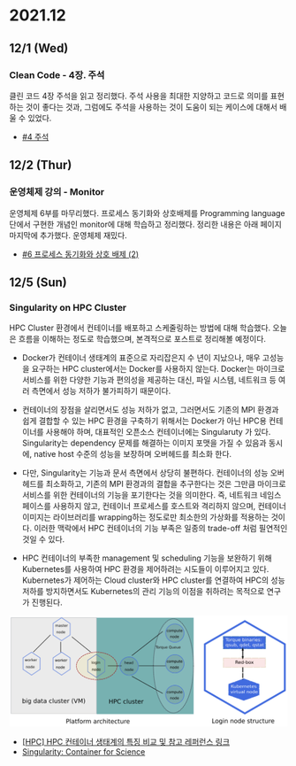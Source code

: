 # 2021.12

## 12/1 (Wed)

### Clean Code - 4장. 주석

클린 코드 4장 주석을 읽고 정리했다. 주석 사용을 최대한 지양하고 코드로 의미를 표현하는 것이 좋다는 것과, 그럼에도 주석을 사용하는 것이 도움이 되는 케이스에 대해서 배울 수 있었다.

  * [#4 주석](/clean-code/04_comments.md)

## 12/2 (Thur)

### 운영체제 강의 - Monitor

운영체제 6부를 마무리했다. 프로세스 동기화와 상호배제를 Programming language 단에서 구현한 개념인 monitor에 대해 학습하고 정리했다. 정리한 내용은 아래 페이지 마지막에 추가했다. 운영체제 재밌다.

* [#6 프로세스 동기화와 상호 배제 (2)](/operating-system/course_CPA310-operating-system/07_process-synchronization-os.md)

## 12/5 (Sun)

### Singularity on HPC Cluster

HPC Cluster 환경에서 컨테이너를 배포하고 스케줄링하는 방법에 대해 학습했다. 오늘은 흐름을 이해하는 정도로 학습했으며, 본격적으로 포스트로 정리해볼 예정이다.

- Docker가 컨테이너 생태계의 표준으로 자리잡은지 수 년이 지났으나, 매우 고성능을 요구하는 HPC cluster에서는 Docker를 사용하지 않는다. Docker는 마이크로 서비스를 위한 다양한 기능과 편의성을 제공하는 대신, 파일 시스템, 네트워크 등 여러 측면에서 성능 저하가 불가피하기 때문이다. 

- 컨테이너의 장점을 살리면서도 성능 저하가 없고, 그러면서도 기존의 MPI 환경과 쉽게 결합할 수 있는 HPC 환경을 구축하기 위해서는 Docker가 아닌 HPC용 컨테이너를 사용해야 하며, 대표적인 오픈소스 컨테이너에는 Singularuty 가 있다. Singularity는 dependency 문제를 해결하는 이미지 포맷을 가질 수 있음과 동시에, native host 수준의 성능을 보장하며 오버헤드를 최소화 한다.

- 다만, Singularity는 기능과 문서 측면에서 상당히 불편하다. 컨테이너의 성능 오버헤드를 최소화하고, 기존의 MPI 환경과의 결합을 추구한다는 것은 그만큼 마이크로 서비스를 위한 컨테이너의 기능을 포기한다는 것을 의미한다. 즉, 네트워크 네임스페이스를 사용하지 않고, 컨테이너 프로세스를 호스트와 격리하지 않으며, 컨테이너 이미지는 라이브러리를 wrapping하는 정도로만 최소한의 가상화를 적용하는 것이다. 이러한 맥락에서 HPC 컨테이너의 기능 부족은 일종의 trade-off 처럼 필연적인 것일 수 있다.

- HPC 컨테이너의 부족한 management 및 scheduling 기능을 보완하기 위해 Kubernetes를 사용하여 HPC 환경을 제어하려는 시도들이 이루어지고 있다. Kubernetes가 제어하는 Cloud cluster와 HPC cluster를 연결하여 HPC의 성능 저하를 방지하면서도 Kubernetes의 관리 기능의 이점을 취하려는 목적으로 연구가 진행된다.

![](images/2021-12-05-23-13-28.png)

- [[HPC] HPC 컨테이너 생태계의 특징 비교 및 참고 레퍼런스 링크](https://m.blog.naver.com/alice_k106/221004605778)
- [Singularity: Container for Science](http://www.hpcadvisorycouncil.com/events/2017/stanford-workshop/pdf/GMKurtzer_Singularity_Keynote_Tuesday_02072017.pdf#43)